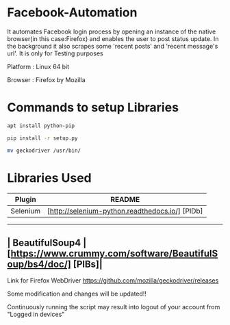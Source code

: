 # Facebook-Automation

It automates Facebook login process by opening an instance of the native browser(in this case:Firefox) and enables the user to post status update.
In the background it also scrapes some 'recent posts' and 'recent message's url'.
It is only for Testing purposes

Platform : Linux 64 bit

Browser : Firefox by Mozilla

# Commands to setup Libraries
```sh
apt install python-pip

pip install -r setup.py

mv geckodriver /usr/bin/
```
# Libraries Used
| Plugin | README |
| ------ | ------ |
| Selenium | [http://selenium-python.readthedocs.io/] [PlDb] |
-------------------------------------------------------------------------
| BeautifulSoup4 | [https://www.crummy.com/software/BeautifulSoup/bs4/doc/] [PlBs]|
----------------------------------------------------------------------------------
Link for Firefox WebDriver https://github.com/mozilla/geckodriver/releases

Some modification and changes will be updated!!

Continuously running the script may result into logout of your account from "Logged in devices"
